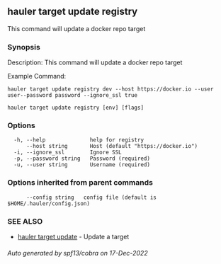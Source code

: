 ## hauler target update registry

This command will update a docker repo target

### Synopsis


Description:
This command will update a docker repo target

Example Command:
```
hauler target update registry dev --host https://docker.io --user user--password password --ignore_ssl true
```
		

```
hauler target update registry [env] [flags]
```

### Options

```
  -h, --help              help for registry
      --host string       Host (default "https://docker.io")
  -i, --ignore_ssl        Ignore SSL
  -p, --password string   Password (required)
  -u, --user string       Username (required)
```

### Options inherited from parent commands

```
      --config string   config file (default is $HOME/.hauler/config.json)
```

### SEE ALSO

* [hauler target update](hauler_target_update.md)	 - Update a target

###### Auto generated by spf13/cobra on 17-Dec-2022
